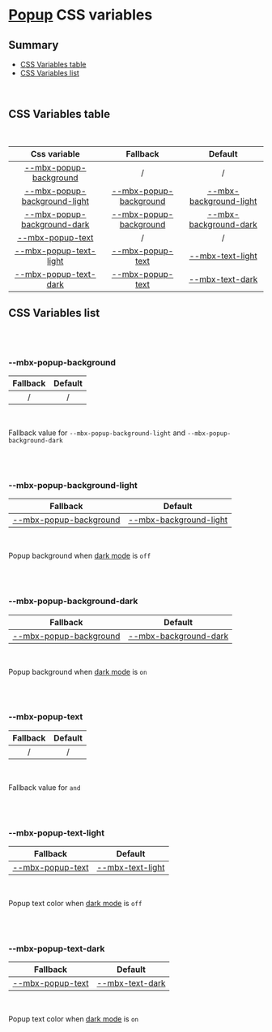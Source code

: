 # [Popup](index.md) CSS variables

## Summary

- [CSS Variables table](#css-variables-table)
- [CSS Variables list](#css-variables-list)

<br>

## CSS Variables table

<br>

| <div style='text-align:center;margin:auto;'>Css variable</div>                                                 | <div style='text-align:center;margin:auto;'>Fallback</div>                                         | <div style='text-align:center;margin:auto;'>Default</div>                                                                                                              |
| -------------------------------------------------------------------------------------------------------------- | -------------------------------------------------------------------------------------------------- | ---------------------------------------------------------------------------------------------------------------------------------------------------------------------- |
| <div style='text-align:center;margin:auto;'>[--mbx-popup-background](#-mbx-popup-background)</div>             | <div style='text-align:center;margin:auto;'>/</div>                                                | <div style='text-align:center;margin:auto;'>/</div>                                                                                                                    |
| <div style='text-align:center;margin:auto;'>[--mbx-popup-background-light](#-mbx-popup-background-light)</div> | <div style='text-align:center;margin:auto;'>[--mbx-popup-background](#-mbx-popup-background)</div> | <div style='text-align:center;margin:auto;'>[--mbx-background-light](https://cianciarusocataldo.github.io/mobrix-ui/docs/shared/css-vars/#-mbx-background-light)</div> |
| <div style='text-align:center;margin:auto;'>[--mbx-popup-background-dark](#-mbx-popup-background-dark)</div>   | <div style='text-align:center;margin:auto;'>[--mbx-popup-background](#-mbx-popup-background)</div> | <div style='text-align:center;margin:auto;'>[--mbx-background-dark](https://cianciarusocataldo.github.io/mobrix-ui/docs/shared/css-vars/#-mbx-background-dark)</div>   |
| <div style='text-align:center;margin:auto;'>[--mbx-popup-text](#-mbx-popup-text)</div>                         | <div style='text-align:center;margin:auto;'>/</div>                                                | <div style='text-align:center;margin:auto;'>/</div>                                                                                                                    |
| <div style='text-align:center;margin:auto;'>[--mbx-popup-text-light](#-mbx-popup-text-light)</div>             | <div style='text-align:center;margin:auto;'>[--mbx-popup-text](#-mbx-popup-text)</div>             | <div style='text-align:center;margin:auto;'>[--mbx-text-light](https://cianciarusocataldo.github.io/mobrix-ui/docs/shared/css-vars/#-mbx-text-light)</div>             |
| <div style='text-align:center;margin:auto;'>[--mbx-popup-text-dark](#-mbx-popup-text-dark)</div>               | <div style='text-align:center;margin:auto;'>[--mbx-popup-text](#-mbx-popup-text)</div>             | <div style='text-align:center;margin:auto;'>[--mbx-text-dark](https://cianciarusocataldo.github.io/mobrix-ui/docs/shared/css-vars/#-mbx-text-dark)</div>               |

## CSS Variables list

<br>

<br>

### --mbx-popup-background

| <div style='text-align:center;margin:auto;'>Fallback</div> | <div style='text-align:center;margin:auto;'>Default</div> |
| ---------------------------------------------------------- | --------------------------------------------------------- |
| <div style='text-align:center;margin:auto;'>/</div>        | <div style='text-align:center;margin:auto;'>/</div>       |

<br>

Fallback value for `--mbx-popup-background-light` and `--mbx-popup-background-dark`

<br>

<br>

### --mbx-popup-background-light

| <div style='text-align:center;margin:auto;'>Fallback</div>                                         | <div style='text-align:center;margin:auto;'>Default</div>                                                                                                              |
| -------------------------------------------------------------------------------------------------- | ---------------------------------------------------------------------------------------------------------------------------------------------------------------------- |
| <div style='text-align:center;margin:auto;'>[--mbx-popup-background](#-mbx-popup-background)</div> | <div style='text-align:center;margin:auto;'>[--mbx-background-light](https://cianciarusocataldo.github.io/mobrix-ui/docs/shared/css-vars/#-mbx-background-light)</div> |

<br>

Popup background when [dark mode](https://cianciarusocataldo.github.io/mobrix-ui/docs/shared/props/#dark) is `off`

<br>

<br>

### --mbx-popup-background-dark

| <div style='text-align:center;margin:auto;'>Fallback</div>                                         | <div style='text-align:center;margin:auto;'>Default</div>                                                                                                            |
| -------------------------------------------------------------------------------------------------- | -------------------------------------------------------------------------------------------------------------------------------------------------------------------- |
| <div style='text-align:center;margin:auto;'>[--mbx-popup-background](#-mbx-popup-background)</div> | <div style='text-align:center;margin:auto;'>[--mbx-background-dark](https://cianciarusocataldo.github.io/mobrix-ui/docs/shared/css-vars/#-mbx-background-dark)</div> |

<br>

Popup background when [dark mode](https://cianciarusocataldo.github.io/mobrix-ui/docs/shared/props/#dark) is `on`

<br>

<br>

### --mbx-popup-text

| <div style='text-align:center;margin:auto;'>Fallback</div> | <div style='text-align:center;margin:auto;'>Default</div> |
| ---------------------------------------------------------- | --------------------------------------------------------- |
| <div style='text-align:center;margin:auto;'>/</div>        | <div style='text-align:center;margin:auto;'>/</div>       |

<br>

Fallback value for `and`

<br>

<br>

### --mbx-popup-text-light

| <div style='text-align:center;margin:auto;'>Fallback</div>                             | <div style='text-align:center;margin:auto;'>Default</div>                                                                                                  |
| -------------------------------------------------------------------------------------- | ---------------------------------------------------------------------------------------------------------------------------------------------------------- |
| <div style='text-align:center;margin:auto;'>[--mbx-popup-text](#-mbx-popup-text)</div> | <div style='text-align:center;margin:auto;'>[--mbx-text-light](https://cianciarusocataldo.github.io/mobrix-ui/docs/shared/css-vars/#-mbx-text-light)</div> |

<br>

Popup text color when [dark mode](https://cianciarusocataldo.github.io/mobrix-ui/docs/shared/props/#dark) is `off`

<br>

<br>

### --mbx-popup-text-dark

| <div style='text-align:center;margin:auto;'>Fallback</div>                             | <div style='text-align:center;margin:auto;'>Default</div>                                                                                                |
| -------------------------------------------------------------------------------------- | -------------------------------------------------------------------------------------------------------------------------------------------------------- |
| <div style='text-align:center;margin:auto;'>[--mbx-popup-text](#-mbx-popup-text)</div> | <div style='text-align:center;margin:auto;'>[--mbx-text-dark](https://cianciarusocataldo.github.io/mobrix-ui/docs/shared/css-vars/#-mbx-text-dark)</div> |

<br>

Popup text color when [dark mode](https://cianciarusocataldo.github.io/mobrix-ui/docs/shared/props/#dark) is `on`

<br>
